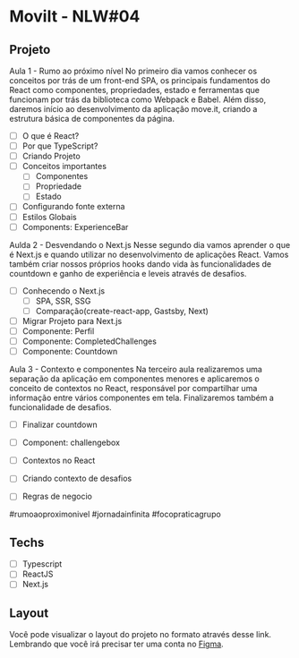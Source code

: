 # MoviIt - NLW#04

## Projeto

Aula 1 - Rumo ao próximo nível
No primeiro dia vamos conhecer os conceitos por trás de um front-end SPA, os principais fundamentos do React como componentes, propriedades, estado e ferramentas que funcionam por trás da biblioteca como Webpack e Babel. Além disso, daremos início ao desenvolvimento da aplicação move.it, criando a estrutura básica de componentes da página.

* [ ] O que é React?
* [ ] Por que TypeScript?
* [ ] Criando Projeto
* [ ] Conceitos importantes
  * [ ] Componentes
  * [ ] Propriedade
  * [ ] Estado
* [ ] Configurando fonte externa
* [ ] Estilos Globais
* [ ] Components: ExperienceBar

Aulda 2 - Desvendando o Next.js
Nesse segundo dia vamos aprender o que é Next.js e quando utilizar no desenvolvimento de aplicações React. Vamos também criar nossos próprios hooks dando vida às funcionalidades de countdown e ganho de experiência e leveis através de desafios.

* [ ] Conhecendo o Next.js
  * [ ] SPA, SSR, SSG
  * [ ] Comparação(create-react-app, Gastsby, Next)
* [ ] Migrar Projeto para Next.js
* [ ] Componente: Perfil
* [ ] Componente: CompletedChallenges
* [ ] Componente: Countdown 

Aula 3 - Contexto e componentes
Na terceiro aula realizaremos uma separação da aplicação em componentes menores e aplicaremos o conceito de contextos no React, responsável por compartilhar uma informação entre vários componentes em tela. Finalizaremos também a funcionalidade de desafios.

* [ ] Finalizar countdown
* [ ] Component: challengebox
* [ ] Contextos no React
* [ ] Criando contexto de desafios
* [ ] Regras de negocio



#rumoaoproximonivel #jornadainfinita #focopraticagrupo

## Techs 
* [ ] Typescript
* [ ] ReactJS
* [ ] Next.js

## Layout

Você pode visualizar o layout do projeto no formato através desse link. Lembrando que você irá precisar ter uma conta no <a href="https://www.figma.com/file/QY8sgWQeD3uuduxw68n1gJ/Move.it-1.0-(Copy)?node-id=160%3A2761">Figma</a>.

